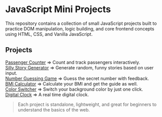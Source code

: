 # JavaScript Mini Projects 

This repository contains a collection of small JavaScript projects built to practice DOM manipulation, logic building, and core frontend concepts using HTML, CSS, and Vanilla JavaScript.

##  Projects

[Passenger Counter](./passenger-counter/) => Count and track passengers interactively. <br>
[Silly Story Generator](./silly-story-generator/) => Generate random, funny stories based on user input. <br>
[Number Guessing Game](./guess-number/) => Guess the secret number with feedback. <br>
[BMI Calculator](./bmi-calculator/) => Calculate your BMI and get the guide as well. <br>
[Color Switcher](./color-switcher/) => Switch your background color by just one click. <br>
[Digital Clock](digital-clock/) => A real time digital clock. <br>

> Each project is standalone, lightweight, and great for beginners to understand the basics of the web.


